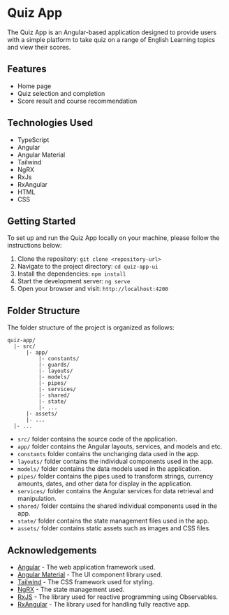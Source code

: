 # Quiz App

The Quiz App is an Angular-based application designed to provide users with a simple platform to take quiz on a range of English Learning topics and view their scores.

## Features

- Home page
- Quiz selection and completion
- Score result and course recommendation

## Technologies Used

- TypeScript
- Angular
- Angular Material
- Tailwind
- NgRX
- RxJs
- RxAngular
- HTML
- CSS

## Getting Started

To set up and run the Quiz App locally on your machine, please follow the instructions below:

1. Clone the repository: `git clone <repository-url>`
2. Navigate to the project directory: `cd quiz-app-ui`
3. Install the dependencies: `npm install`
4. Start the development server: `ng serve`
5. Open your browser and visit: `http://localhost:4200`

## Folder Structure

The folder structure of the project is organized as follows:

```
quiz-app/
  |- src/
      |- app/
          |- constants/
          |- guards/
          |- layouts/
          |- models/
          |- pipes/
          |- services/
          |- shared/
          |- state/
          |- ...
      |- assets/
      |- ...
  |- ...

```

- `src/` folder contains the source code of the application.
- `app/` folder contains the Angular layouts, services, and models and etc.
- `constants` folder contains the unchanging data used in the app.
- `layouts/` folder contains the individual components used in the app.
- `models/` folder contains the data models used in the application.
- `pipes/` folder contains the pipes used to transform strings, currency amounts, dates, and other data for display in the application.
- `services/` folder contains the Angular services for data retrieval and manipulation.
- `shared/` folder contains the shared individual components used in the app.
- `state/` folder contains the state management files used in the app.
- `assets/` folder contains static assets such as images and CSS files.

## Acknowledgements

- [Angular](https://angular.io/) - The web application framework used.
- [Angular Material](https://material.angular.io/) - The UI component library used.
- [Tailwind](https://tailwindcss.com/) - The CSS framework used for styling.
- [NgRX](https://ngrx.io/) - The state management used.
- [RxJS](https://rxjs.dev/) - The library used for reactive programming using Observables.
- [RxAngular](https://www.rx-angular.io/) - The library used for handling fully reactive app.
